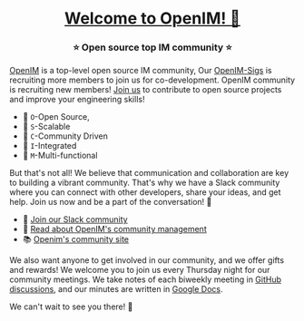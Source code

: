 <h1 align="center" style="border-bottom: none">
    <b>
        <a href="https://github.com/openimsdk">Welcome to OpenIM! 🎉</a><br>
    </b>
</h1>
<h3 align="center" style="border-bottom: none">
      ⭐️  Open source top IM community  ⭐️ <br>
</h3>

[OpenIM](https://github.com/openim) is a top-level open source IM community, Our [OpenIM-Sigs](https://github.com/openim-sigs) is recruiting more members to join us for co-development. OpenIM community is recruiting new members! [Join us](https://github.com/orgs/openimsdk/discussions/426) to contribute to open source projects and improve your engineering skills!

+ 🌟 `O`-Open Source,
+ 🌟 `S`-Scalable
+ 🌟 `C`-Community Driven
+ 🌟 `I`-Integrated
+ 🌟 `M`-Multi-functional


But that's not all! We believe that communication and collaboration are key to building a vibrant community. That's why we have a Slack community where you can connect with other developers, share your ideas, and get help. Join us now and be a part of the conversation! 💬


+ 🚀 [Join our Slack community](https://join.slack.com/t/openimsdk/shared_invite/zt-22720d66b-o_FvKxMTGXtcnnnHiMqe9Q)
+ 🌟 [Read about OpenIM's community management](https://github.com/openimsdk/community)
+ 📚 [Openim's community site](https://openim.io)

We also want anyone to get involved in our community, and we offer gifts and rewards! We welcome you to join us every Thursday night for our community meetings. We take notes of each biweekly meeting in [GitHub discussions](https://github.com/openimsdk/open-im-server/discussions/categories/meeting), and our minutes are written in [Google Docs](https://docs.google.com/document/d/1nx8MDpuG74NASx081JcCpxPgDITNTpIIos0DS6Vr9GU/edit?usp=sharing).

We can't wait to see you there! 🎊

